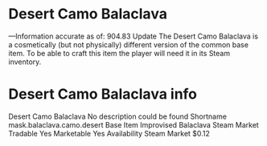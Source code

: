 # Desert Camo Balaclava

—Information accurate as of: 904.83 Update
The Desert Camo Balaclava is a cosmetically (but not physically) different version of the common base item. To be able to craft this item the player will need it in its Steam inventory.
# Desert Camo Balaclava info

Desert Camo Balaclava
No description could be found
Shortname
mask.balaclava.camo.desert
Base Item
Improvised Balaclava
Steam Market
Tradable
Yes
Marketable
Yes
Availability
Steam Market
$0.12
